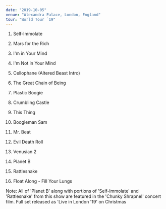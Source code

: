 ```yaml
---
date: "2019-10-05"
venue: "Alexandra Palace, London, England"
tour: "World Tour `19"
---
```



 1. Self-Immolate

 2. Mars for the Rich

 3. I'm in Your Mind

 4. I'm Not in Your Mind

 5. Cellophane
    (Altered Beast Intro)

 6. The Great Chain of Being

 7. Plastic Boogie

 8. Crumbling Castle

 9. This Thing

10. Boogieman Sam

11. Mr. Beat

12. Evil Death Roll

13. Venusian 2

14. Planet B

15. Rattlesnake

16. Float Along - Fill Your Lungs


Note: All of 'Planet B' along with portions of 'Self-Immolate' and
'Rattlesnake' from this show are featured in the 'Chunky Shrapnel'
concert film. Full set released as 'Live in London '19' on Christmas
